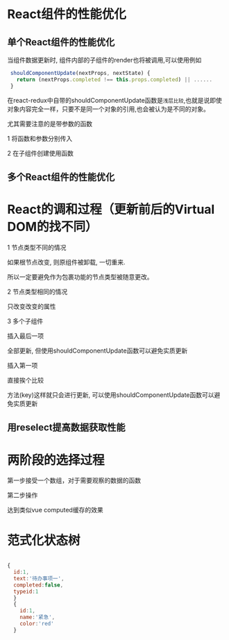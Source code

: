 # React组件的性能优化

## 单个React组件的性能优化

  当组件数据更新时, 组件内部的子组件的render也将被调用,可以使用例如
  
 ```js
  shouldComponentUpdate(nextProps, nextState) {
    return (nextProps.completed !== this.props.completed) || ......
  }
  ```
  
  在react-redux中自带的shouldComponentUpdate函数是`浅层比较`,也就是说即使对象内容完全一样，只要不是同一个对象的引用,也会被认为是不同的对象。
  
  尤其需要注意的是带参数的函数
  
  1 将函数和参数分别传入
  
  2 在子组件创建使用函数
  
  ## 多个React组件的性能优化
  
  # React的调和过程（更新前后的Virtual DOM的找不同）
  
  1 节点类型不同的情况
  
  如果根节点改变, 则原组件被卸载, 一切重来.
  
  所以一定要避免作为包裹功能的节点类型被随意更改。
  
  2 节点类型相同的情况
  
  只改变改变的属性
  
  3 多个子组件
  
  插入最后一项
  
  全部更新, 但使用shouldComponentUpdate函数可以避免实质更新
  
  插入第一项
  
  直接挨个比较
  
  方法(key)这样就只会进行更新, 可以使用shouldComponentUpdate函数可以避免实质更新
  
  ## 用reselect提高数据获取性能
  
  # 两阶段的选择过程
  
  第一步接受一个数组，对于需要观察的数据的函数
  
  第二步操作
  
  达到类似vue computed缓存的效果
  
  # 范式化状态树
  
  ```js
  
  {
    id:1,
    text:'待办事项一',
    completed:false,
    typeid:1
    }
    {
      id:1,
      name:'紧急',
      color:'red'
    }
  ```
  
  
  
  
  
  
